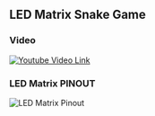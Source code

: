 ## LED Matrix Snake Game
### Video
[![Youtube Video Link](https://img.youtube.com/vi/Z-m7jdfTLvc/0.jpg)](https://youtu.be/https://youtu.be/Z-m7jdfTLvc)

### LED Matrix PINOUT
![LED Matrix Pinout](https://github.com/khanasif786/led_mat_snake/blob/main/images/led_matrix_pinout.jpg?raw=true)
